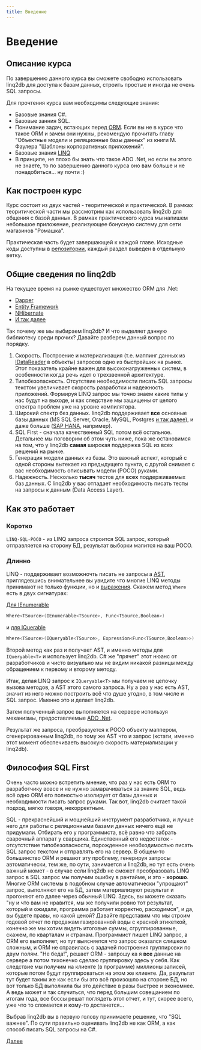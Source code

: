 ```yaml
---
title: Введение
---
```


# Введение

## Описание курса

По завершению данного курса вы сможете свободно использовать linq2db для доступа к базам данных, строить простые и иногда не очень SQL запросы.

Для прочтения курса вам необходимы следующие знания:
* Базовые знания C#.
* Базовые занния SQL.
* Понимание задач, встающих перед [ORM](https://ru.wikipedia.org/wiki/ORM). Если вы не в курсе что такое ORM  и зачем они нужны, рекомендую прочитать главу "Объектные модели и реляционные базы данных" из книги М. Фаулера "Шаблоны корпоративных приложений".
* Базовые знания [LINQ](https://docs.microsoft.com/ru-ru/dotnet/csharp/linq/)
* В принципе, не плохо бы знать что такое ADO .Net, но если вы этого не знаете, то по завершению данного курса оно вам больше и не понадобиться... ну почти :)

## Как построен курс

Курс состоит из двух частей - теоритической и практической. В рамках теоритической части мы рассмотрим как использовать linq2db для общения с базой данных. В рамках практического курса мы напишем небольшое приложение, реализующее бонусную систему для сети магазинов "Ромашка". 

Практическая часть будет завершающей к каждой главе. Исходные коды доступны в [репозитории](https://github.com/linq2db/tutorial.sources), каждый раздел выведен в отдельную ветку.

## Общие сведения по linq2db

На текущее время на рынке существует множество ORM для .Net:
* [Dapper](https://github.com/StackExchange/Dapper)
* [Entity Framework](https://docs.microsoft.com/ru-ru/ef/)
* [NHibernate](https://nhibernate.info/)
* [И так далее](https://www.google.com/search?q=.net%20orm)

Так почему же мы выбираем linq2db? И что выделяет данную библиотеку среди прочих? Давайте разберем данный вопрос по порядку.

1. Скорость. Построение и материализация (т.е. маппинг данных из [IDataReader](https://docs.microsoft.com/ru-ru/dotnet/api/system.data.idatareader?view=netcore-2.1) в объекты) запросов одно из быстрейших на рынке. Этот показатель крайне важен для высоконагруженных систем, в особенности когда речь идет о трехзвенной архитектуре.
1. Типобезопасность. Отсутствие необходимости писать SQL запросы текстом увеличивает скорость разработки и надежность приложений. Формируя LINQ запрос мы точно знаем какие типы у нас будут на выходе, и как следствие мы защищены от целого спектра проблем уже на уровне компилятора.
1. Широкий спектр без данных. linq2db поддерживает **все** основные базы данных (MS SQL Server, Oracle, MySQL, Postgres [и так далее](https://linq2db.github.io/articles/general/databases.html)), и даже больше ([SAP HANA](https://www.nuget.org/packages/linq2db.SapHana/), например).
1. SQL First - сначала качественный SQL потом всё остальное. Детальнее мы поговорим об этом чуть ниже, пока же остановимся на том, что у linq2db **самая** широкая поддержка SQL из всех решений на рынке.
1. Генерация модели данных из базы. Это важный аспект, который с одной стороны вытекает из предыдущего пункта, с другой снимает с вас необходимость описывать модели (POCO) руками.
1. Надежность. Несколько **тысяч** тестов для **всех** поддерживаемых баз данных. С linq2db у вас отпадает необходимость писать тесты на запросы к данным (Data Access Layer).

## Как это работает

### Коротко

`LINQ-SQL-POCO` - из LINQ запроса строится SQL запрос, который отправляется на сторону БД, результат выборки мапится на ваш POCO.

### Длинно

LINQ - поддерживает возможночть писать не запросы а [AST](https://ru.wikipedia.org/wiki/%D0%90%D0%B1%D1%81%D1%82%D1%80%D0%B0%D0%BA%D1%82%D0%BD%D0%BE%D0%B5_%D1%81%D0%B8%D0%BD%D1%82%D0%B0%D0%BA%D1%81%D0%B8%D1%87%D0%B5%D1%81%D0%BA%D0%BE%D0%B5_%D0%B4%D0%B5%D1%80%D0%B5%D0%B2%D0%BE), приглядевшись внимательнее вы увидите что многие LINQ методы принимают не только функции, но и [выражения](https://docs.microsoft.com/ru-ru/dotnet/csharp/programming-guide/concepts/expression-trees/). Скажем метод `Where` есть в двух сигнатурах:

[Для IEnumerable](https://docs.microsoft.com/ru-ru/dotnet/api/system.linq.enumerable.where)

```cs
Where<TSource>(IEnumerable<TSource>, Func<TSource,Boolean>)
```

и [для IQuerable](https://docs.microsoft.com/ru-ru/dotnet/api/system.linq.queryable.where)

```cs
Where<TSource>(IQueryable<TSource>, Expression<Func<TSource,Boolean>>)
```

Второй метод как раз и получает AST, и именно методы для `IQueryable<T>` и использует linq2db. C# же "прячет" этот нюанс от разработчиков и чисто визуально мы не видим никакой разницы между обращением к первому и второму методу.

Итак, делая LINQ запрос к `IQueryable<T>` мы получаем не цепочку вызова методов, а AST этого самого запроса. Ну а раз у нас есть AST, значит из него можно построить всё что душе угодно, в том числе и SQL запрос. Именно это и делает linq2db.

Затем полученный запрос выполняется на сервере используя механизмы, предоставляемые [ADO .Net](https://docs.microsoft.com/ru-ru/dotnet/framework/data/adonet/).

Результат же запроса, преобразуется к POCO объекту маппером, сгенерированным linq2db, по тому же AST что и запрос (кстати, именно этот момент обеспечиваеть высокую скорость материализации у linq2db).

## Философия SQL First

Очень часто можно встретить мнение, что раз у нас есть ORM то разработчику вовсе и не нужно замарачиваться за знание SQL, ведь всё одно ORM его полностью изолирует от базы данных и необходимости писать запрос руками. Так вот, linq2db считает такой подход, мягко говоря, некорректным.

SQL - прекраснейший и мощнейший инструмент разработчика, и лучше него для работы с реляционными базами данных ничего ещё не придумали. Отбирать его у программиста, всё равно что забрать сварочный аппарат у сварщика. Единственный его недостаток - отсутстствие типобезопасности, порожденное необходимостью писать SQL запрос текстом и отправлять его на сервер. В общем-то большинство ORM и решают эту проблему, генерируя запросы автоматически, тем же, по сути, занимается и linq2db, но тут есть очень важный момет - в случае если linq2db не сможет преобразовать LINQ запрос в SQL запрос мы получим ошибку в рантайме, и это - **хорошо**. Многие ORM системы в подобном случае автоматически "упрощают" запрос, выполняют его на БД, затем материализуют результат и прогоняют его далее через обычный LINQ. Здесь, вы можете сказать "ну и что вам не нравится, мы же получили ровно тот результат, который и ожидали, программа работает корректно, расходимся", и да, вы будете правы, но какой ценой? Давайте представим что мы строим годовой отчет по продажам газированной воды с красной этикеткой, конечно же мы хотим видеть итоговые суммы, сгруппированные, скажем, по кварталам и странам. Программист пишет LINQ запрос, а ORM его выполняет, но тут выясняется что запрос оказался слишком сложным, и ORM не справилась с задачей построения группировки по двум полям. "Не беда!", решает ORM - запрошу ка я **все** данные на сервере а потом тихонечко сделаю группировку здесь у себя. Как следствие мы получим на клиенте (в программе) миллионы записей, которые потом будут группироваться на этом же клиенте. Да, результат тут будет таким же как если бы это всё произошло на стороне БД, но вот только БД выполнила бы это действие в разы быстрее и экономнее. А ведь может и так случиться, что перед большим совещанием по итогам года, все боссы решат поглядеть этот отчет, и тут, скорее всего, уже что то сломается и кому-то достанется...

Выбрав linq2db вы в первую голову принимаете решение, что "SQL важнее". По сути правильно оценивать linq2db не как ORM, а как способ писать SQL запросы на C#.

[Далее](nuget.md)
